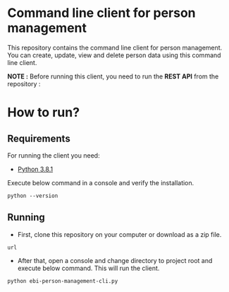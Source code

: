 # Command line client for person management

This repository contains the command line client for person management. You can create, update, view and delete person data using this command line client. 

**NOTE :** Before running this client, you need to run the **REST API** from the repository : <repository-link>

# How to run?

## Requirements

For running the client you need:

- [Python 3.8.1](https://www.python.org/downloads)

Execute below command in a console and verify the installation.
```shell
python --version
```

## Running

- First, clone this repository on your computer or download as a zip file.
```shell
url
```

- After that, open a console and change directory to project root and execute below command. This will run the client.

```shell
python ebi-person-management-cli.py
```

